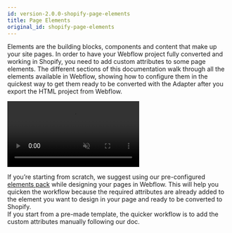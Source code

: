 ```yaml
---
id: version-2.0.0-shopify-page-elements
title: Page Elements
original_id: shopify-page-elements
---
```


Elements are the building blocks, components and content that make up your site pages. In order to have your Webflow project fully converted and working in Shopify, you need to add custom attributes to some page elements. 
The different sections of this documentation walk through all the elements available in Webflow, showing how to configure them in the quickest way to get them ready to be converted with the Adapter after you export the HTML project from Webflow.

<video autoplay muted playsinline="true" loop>
<source src="/assets/custom-attribute.webm">
</video>

If you’re starting from scratch, we suggest using our pre-configured [elements pack](https://webflow.com/website/webflow-to-shopify-elements) while designing your pages in Webflow. This will help you quicken the workflow because the required attributes are already added to the element you want to design in your page and ready to be converted to Shopify.  
If you start from a pre-made template, the quicker workflow is to add the custom attributes manually following our doc. 
